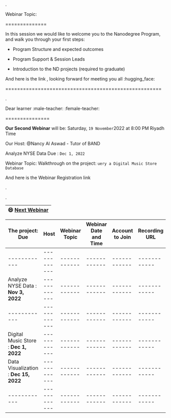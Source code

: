

.

Webinar Topic:

==============

 In this session we would like to welcome you to the Nanodegree Program, and walk you through your first steps:

- Program Structure and expected outcomes

- Program Support & Session Leads

- Introduction to the ND projects (required to graduate)



And here is the link , looking forward for meeting you all :hugging_face:



=====================================================

.

Dear learner :male-teacher: :female-teacher:


===============


**Our Second Webinar** will be:  Saturday, `19 November`2022 at 8:00 PM Riyadh Time


Our Host:   @Nancy Al Aswad - Tutor of BAND


Analyze NYSE Data Due : `Dec 1, 2022`


Webinar Topic: Walkthrough on the project: `uery a Digital Music Store Database`


And here is the Webinar Registration link  



.

.

| **😄 [Next Webinar](https://docs.google.com/spreadsheets/d/1PGAaYA7v46sZX95yZN2ep-RaMQAriYrnTpF-rKHwPCo/edit#gid=1735644640)**|
 | ------------ | 

| **The project: Due** | **Host** | **Webinar Topic** | **Webinar Date and Time** | **Account to Join** | **Recording URL** |
| ------------ | ------------ | ------------ |------------ | ------------ | ------------ |
|  ------------ | ------------ | ------------ |------------ | ------------ | ------------ |
|  Analyze NYSE Data  : **Nov 3, 2022**| ------------ | ------------ |------------ | ------------ | ------------ |
|  ------------ | ------------ | ------------ |------------ | ------------ | ------------ |
|  Digital Music Store : **Dec 1, 2022** | ------------ | ------------ |------------ | ------------ | ------------ |
|  Data Visualization : **Dec 15, 2022**| ------------ | ------------ |------------ | ------------ | ------------ |
|  ------------ | ------------ | ------------ |------------ | ------------ | ------------ |
